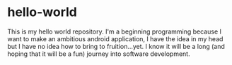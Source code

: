 # hello-world
This is my hello world repository. I'm a beginning programming because I want to make an ambitious android application, I have the idea in my head but I have no idea how to bring to fruition...yet. I know it will be a long (and hoping that it will be a fun) journey into software development.
